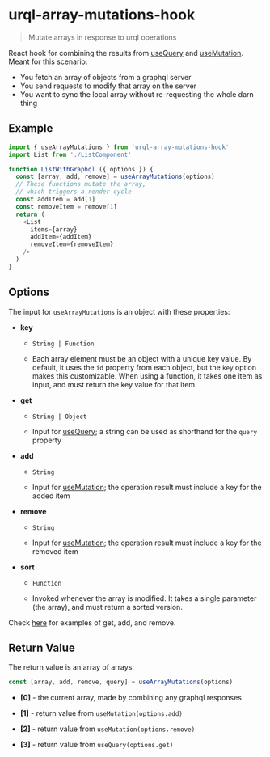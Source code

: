 # urql-array-mutations-hook

> Mutate arrays in response to urql operations

React hook for combining the results from [useQuery](https://formidable.com/open-source/urql/docs/api/#usequery-hook) and [useMutation](https://formidable.com/open-source/urql/docs/api/#usemutation-hook). Meant for this scenario:

- You fetch an array of objects from a graphql server
- You send requests to modify that array on the server
- You want to sync the local array without re-requesting the whole darn thing

## Example

```js
import { useArrayMutations } from 'urql-array-mutations-hook'
import List from './ListComponent'

function ListWithGraphql ({ options }) {
  const [array, add, remove] = useArrayMutations(options)
  // These functions mutate the array,
  // which triggers a render cycle
  const addItem = add[1]
  const removeItem = remove[1]
  return (
    <List
      items={array}
      addItem={addItem}
      removeItem={removeItem}
    />
  )
}
```

## Options

The input for `useArrayMutations` is an object with these properties:

- **key**

  - `String | Function`

  - Each array element must be an object with a unique key value. By default, it uses the `id` property from each object, but the `key` option makes this customizable. When using a function, it takes one item as input, and must return the key value for that item.

- **get**

  - `String | Object`

  - Input for [useQuery](https://formidable.com/open-source/urql/docs/api/#usequery-hook); a string can be used as shorthand for the `query` property

- **add**

  - `String`

  - Input for [useMutation](https://formidable.com/open-source/urql/docs/api/#usemutation-hook); the operation result must include a key for the added item

- **remove**

  - `String`

  - Input for [useMutation](https://formidable.com/open-source/urql/docs/api/#usemutation-hook); the operation result must include a key for the removed item

- **sort**

  - `Function`

  - Invoked whenever the array is modified. It takes a single parameter (the array), and must return a sorted version.

Check [here](https://github.com/raingerber/urql-array-mutations-hook/blob/master/server/graphql-types.js#L15) for examples of get, add, and remove.

## Return Value

The return value is an array of arrays:

```js
const [array, add, remove, query] = useArrayMutations(options)
```

- **[0]** - the current array, made by combining any graphql responses

- **[1]** - return value from `useMutation(options.add)`

- **[2]** - return value from `useMutation(options.remove)`

- **[3]** - return value from `useQuery(options.get)`
